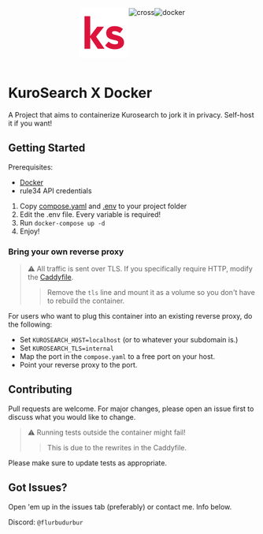 <div style="display: flex; place-content: center; padding: 1rem">
    <img src=".github/brand/logo.svg" alt="logo" height="100px"/>
    <img src=".github/brand/cross.svg" alt="cross" height="80px">
    <img src=".github/brand/docker.svg" alt="docker" height="80px">
</div>

# KuroSearch X Docker

A Project that aims to containerize Kurosearch to jork it in privacy. Self-host it if you want!

## Getting Started

Prerequisites:

- [Docker](https://docs.docker.com/get-started/)
- rule34 API credentials

1. Copy [compose.yaml](./compose.yaml) and [.env](./.env.example) to your project folder
2. Edit the .env file. Every variable is required!
3. Run `docker-compose up -d`
4. Enjoy!

### Bring your own reverse proxy

> ⚠️ All traffic is sent over TLS. If you specifically require HTTP, modify the [Caddyfile](./Caddyfile).
>
> > Remove the `tls` line and mount it as a volume so you don't have to rebuild the container.

For users who want to plug this container into an existing reverse proxy, do the following:

- Set `KUROSEARCH_HOST=localhost` (or to whatever your subdomain is.)
- Set `KUROSEARCH_TLS=internal`
- Map the port in the `compose.yaml` to a free port on your host.
- Point your reverse proxy to the port.

## Contributing

Pull requests are welcome. For major changes, please open an issue first to discuss what you would like to change.

> ⚠️ Running tests outside the container might fail!
>
> > This is due to the rewrites in the Caddyfile.

Please make sure to update tests as appropriate.

## Got Issues?

Open 'em up in the issues tab (preferably) or contact me. Info below.

Discord: `@flurbudurbur`
